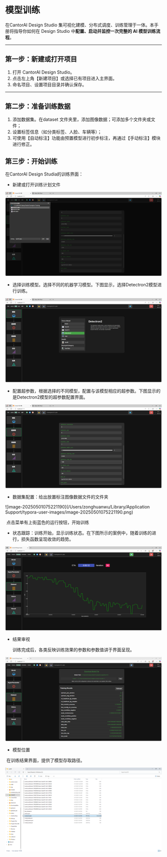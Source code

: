 # 模型训练

在CantorAI Design Studio 集可视化建模、分布式调度、训练管理于一体。本手册将指导你如何在 Design Studio 中**配置、启动并监控一次完整的 AI 模型训练流程**。

------

## 第一步：新建或打开项目

1. 打开 CantorAI Design Studio。
2. 点击左上角【新建项目】或选择已有项目进入主界面。
3. 命名项目、设置项目目录并确认保存。



------

## 第二步：准备训练数据

1. 添加数据集。在dataset 文件夹里，添加图像数据；可添加多个文件夹或文件；
2. 设置标签信息（如分类标签、人脸、车辆等）；
3. 可使用【自动标注】功能由预置模型进行初步标注，再通过【手动标注】模块进行修正。



## 第三步：开始训练

在CantorAI Design Studia的训练界面：

- 新建或打开训练计划文件


![image-20250501075025854](images/training-model-plan.png)

- 选择训练模型。选择不同的机器学习模型。下图显示，选择Detectron2模型进行训练。

![image-20250501075054394](images/training-model.png)

- 配置超参数，根据选择的不同模型，配置与该模型相应的超参数。下图显示的是Detectron2模型的超参数配置界面。


![image-20250501075115097](images/training-hyper-parameter.png)

- 数据集配置：给出放置标注图像数据文件的文件夹


![image-20250501075221190](/Users/zonghuanwu/Library/Application Support/typora-user-images/image-20250501075221190.png)

​	点击菜单有上街蓝色的运行按钮，开始训练

- 状态跟踪：训练开始，显示训练状态。在下图所示的案例中，随着训练的进行，损失函数呈现收敛的趋势。

![image-20250510083508377](images/training-progress.png)

- 结果审视

  训练完成后，各类反映训练效果的参数和参数值讲于界面呈现。

![image-20250510083906108](images/training-rusults.png)

- 模型位置

​	在训练结果界面，提供了模型存取路径。

![image-20250510084317512](images/training-model-path.png)

